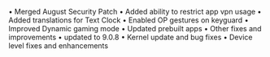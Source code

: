 • Merged August Security Patch
• Added ability to restrict app vpn usage
• Added translations for Text Clock
• Enabled OP gestures on keyguard
• Improved Dynamic gaming mode
• Updated prebuilt apps
• Other fixes and improvements
• updated to 9.0.8
• Kernel update and bug fixes
• Device level fixes and enhancements
